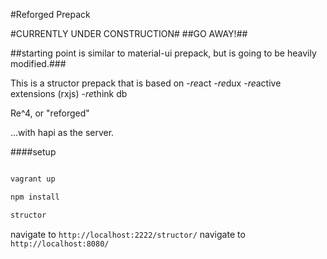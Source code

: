 #Reforged Prepack

#CURRENTLY UNDER CONSTRUCTION#
##GO AWAY!##

##starting point is similar to material-ui prepack, but is going to be heavily modified.###

This is a structor prepack that is based on
-*re*act
-*re*dux
-*re*active extensions (rxjs)
-*re*think db

Re^4, or "reforged"

...with hapi as the server.

####setup
```sh

vagrant up

npm install

structor

```

navigate to `http://localhost:2222/structor/`
navigate to `http://localhost:8080/`
